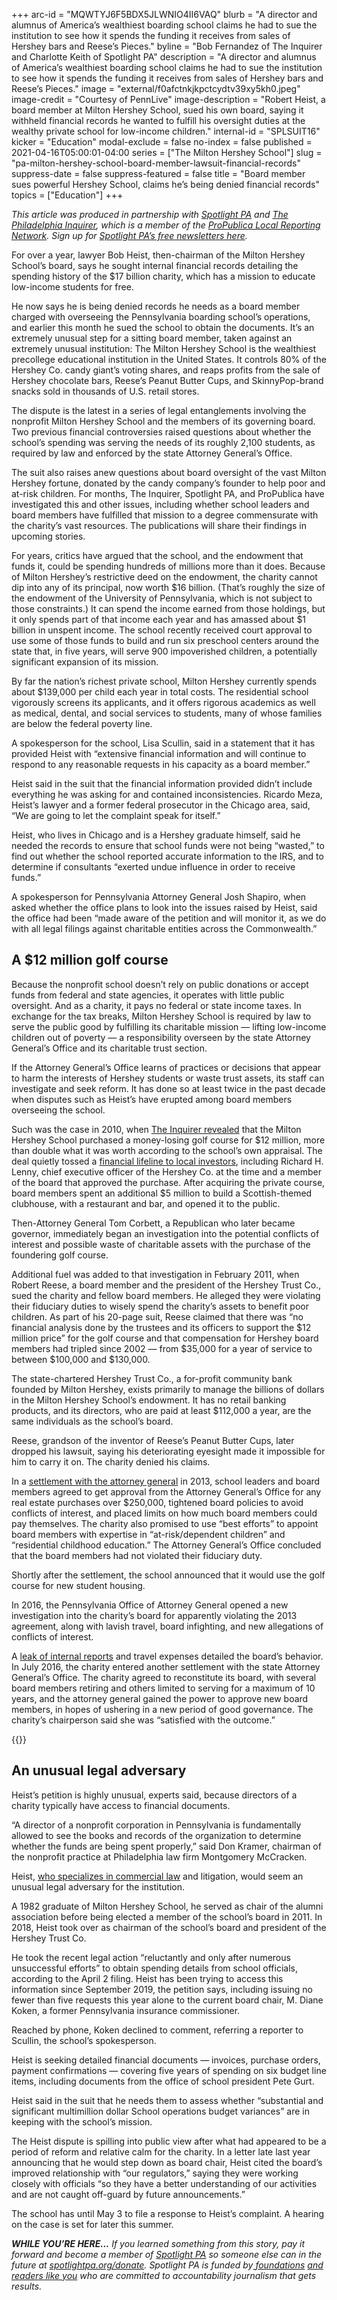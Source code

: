 +++
arc-id = "MQWTYJ6F5BDX5JLWNIO4II6VAQ"
blurb = "A director and alumnus of America’s wealthiest boarding school claims he had to sue the institution to see how it spends the funding it receives from sales of Hershey bars and Reese’s Pieces."
byline = "Bob Fernandez of The Inquirer and Charlotte Keith of Spotlight PA"
description = "A director and alumnus of America’s wealthiest boarding school claims he had to sue the institution to see how it spends the funding it receives from sales of Hershey bars and Reese’s Pieces."
image = "external/f0afctnkjkpctcydtv39xy5kh0.jpeg"
image-credit = "Courtesy of PennLive"
image-description = "Robert Heist, a board member at Milton Hershey School, sued his own board, saying it withheld financial records he wanted to fulfill his oversight duties at the wealthy private school for low-income children."
internal-id = "SPLSUIT16"
kicker = "Education"
modal-exclude = false
no-index = false
published = 2021-04-16T05:00:01-04:00
series = ["The Milton Hershey School"]
slug = "pa-milton-hershey-school-board-member-lawsuit-financial-records"
suppress-date = false
suppress-featured = false
title = "Board member sues powerful Hershey School, claims he’s being denied financial records"
topics = ["Education"]
+++

<i>This article was produced in partnership with </i><a href="https://www.spotlightpa.org/"><i>Spotlight PA</i></a><i> and </i><a href="https://www.inquirer.com/"><i>The Philadelphia Inquirer</i></a><i>, which is a member of the </i><a href="https://www.propublica.org/local-reporting-network/"><i>ProPublica Local Reporting Network</i></a><i>. Sign up for </i><a href="https://www.spotlightpa.org/newsletters" target="_blank"><i>Spotlight PA’s free newsletters here</i></a><i>.</i>

For over a year, lawyer Bob Heist, then-chairman of the Milton Hershey School’s board, says he sought internal financial records detailing the spending history of the $17 billion charity, which has a mission to educate low-income students for free.

He now says he is being denied records he needs as a board member charged with overseeing the Pennsylvania boarding school’s operations, and earlier this month he sued the school to obtain the documents. It’s an extremely unusual step for a sitting board member, taken against an extremely unusual institution: The Milton Hershey School is the wealthiest precollege educational institution in the United States. It controls 80% of the Hershey Co. candy giant’s voting shares, and reaps profits from the sale of Hershey chocolate bars, Reese’s Peanut Butter Cups, and SkinnyPop-brand snacks sold in thousands of U.S. retail stores.

The dispute is the latest in a series of legal entanglements involving the nonprofit Milton Hershey School and the members of its governing board. Two previous financial controversies raised questions about whether the school’s spending was serving the needs of its roughly 2,100 students, as required by law and enforced by the state Attorney General’s Office.

The suit also raises anew questions about board oversight of the vast Milton Hershey fortune, donated by the candy company’s founder to help poor and at-risk children. For months, The Inquirer, Spotlight PA, and ProPublica have investigated this and other issues, including whether school leaders and board members have fulfilled that mission to a degree commensurate with the charity’s vast resources. The publications will share their findings in upcoming stories.

<script src="https://www.spotlightpa.org/embed.js" async></script><div data-spl-embed-version="1" data-spl-src="https://www.spotlightpa.org/embeds/newsletter/"></div>

For years, critics have argued that the school, and the endowment that funds it, could be spending hundreds of millions more than it does. Because of Milton Hershey’s restrictive deed on the endowment, the charity cannot dip into any of its principal, now worth $16 billion. (That’s roughly the size of the endowment of the University of Pennsylvania, which is not subject to those constraints.) It can spend the income earned from those holdings, but it only spends part of that income each year and has amassed about $1 billion in unspent income. The school recently received court approval to use some of those funds to build and run six preschool centers around the state that, in five years, will serve 900 impoverished children, a potentially significant expansion of its mission.

By far the nation’s richest private school, Milton Hershey currently spends about $139,000 per child each year in total costs. The residential school vigorously screens its applicants, and it offers rigorous academics as well as medical, dental, and social services to students, many of whose families are below the federal poverty line.

A spokesperson for the school, Lisa Scullin, said in a statement that it has provided Heist with “extensive financial information and will continue to respond to any reasonable requests in his capacity as a board member.”

Heist said in the suit that the financial information provided didn’t include everything he was asking for and contained inconsistencies. Ricardo Meza, Heist’s lawyer and a former federal prosecutor in the Chicago area, said, “We are going to let the complaint speak for itself.”

Heist, who lives in Chicago and is a Hershey graduate himself, said he needed the records to ensure that school funds were not being “wasted,” to find out whether the school reported accurate information to the IRS, and to determine if consultants “exerted undue influence in order to receive funds.”

A spokesperson for Pennsylvania Attorney General Josh Shapiro, when asked whether the office plans to look into the issues raised by Heist, said the office had been “made aware of the petition and will monitor it, as we do with all legal filings against charitable entities across the Commonwealth.”

<script src="https://www.spotlightpa.org/embed.js" async></script><div data-spl-embed-version="1" data-spl-src="https://www.spotlightpa.org/embeds/donate/?teaser_text=Spotlight%20PA's%20investigations%20take%20countless%20hours%20and%20thousands%20of%20dollars%20to%20produce.%20Your%20support%20helps%20us%20keep%20this%20journalism%20free%20and%20available%20to%20all.&eyebrow_text=SUPPORT%20THIS%20WORK"></div>

## A $12 million golf course

Because the nonprofit school doesn’t rely on public donations or accept funds from federal and state agencies, it operates with little public oversight. And as a charity, it pays no federal or state income taxes. In exchange for the tax breaks, Milton Hershey School is required by law to serve the public good by fulfilling its charitable mission — lifting low-income children out of poverty — a responsibility overseen by the state Attorney General’s Office and its charitable trust section.

If the Attorney General’s Office learns of practices or decisions that appear to harm the interests of Hershey students or waste trust assets, its staff can investigate and seek reform. It has done so at least twice in the past decade when disputes such as Heist’s have erupted among board members overseeing the school.

Such was the case in 2010, when <a href="https://www.inquirer.com/philly/business/20101003_Hershey_school_s_purchase_of_golf_course_helped_investors.html">The Inquirer revealed</a> that the Milton Hershey School purchased a money-losing golf course for $12 million, more than double what it was worth according to the school’s own appraisal. The deal quietly tossed a <a href="https://www.inquirer.com/philly/news/homepage/20101008_Pa__attorney_general_probes_millions_in_land_deals_by_Hershey_School_s_trust.html">financial lifeline to local investors</a>, including Richard H. Lenny, chief executive officer of the Hershey Co. at the time and a member of the board that approved the purchase. After acquiring the private course, board members spent an additional $5 million to build a Scottish-themed clubhouse, with a restaurant and bar, and opened it to the public.

Then-Attorney General Tom Corbett, a Republican who later became governor, immediately began an investigation into the potential conflicts of interest and possible waste of charitable assets with the purchase of the foundering golf course.

Additional fuel was added to that investigation in February 2011, when Robert Reese, a board member and the president of the Hershey Trust Co., sued the charity and fellow board members. He alleged they were violating their fiduciary duties to wisely spend the charity’s assets to benefit poor children. As part of his 20-page suit, Reese claimed that there was “no financial analysis done by the trustees and its officers to support the $12 million price” for the golf course and that compensation for Hershey board members had tripled since 2002 — from $35,000 for a year of service to between $100,000 and $130,000.

The state-chartered Hershey Trust Co., a for-profit community bank founded by Milton Hershey, exists primarily to manage the billions of dollars in the Milton Hershey School’s endowment. It has no retail banking products, and its directors, who are paid at least $112,000 a year, are the same individuals as the school’s board.

Reese, grandson of the inventor of Reese’s Peanut Butter Cups, later dropped his lawsuit, saying his deteriorating eyesight made it impossible for him to carry it on. The charity denied his claims.

In a <a href="https://www.inquirer.com/philly/business/20130509_Settlement_ends_Hershey_charity_probe__imposes_rules_on_board.html">settlement with the attorney general</a> in 2013, school leaders and board members agreed to get approval from the Attorney General’s Office for any real estate purchases over $250,000, tightened board policies to avoid conflicts of interest, and placed limits on how much board members could pay themselves. The charity also promised to use “best efforts” to appoint board members with expertise in “at-risk/dependent children” and “residential childhood education.” The Attorney General’s Office concluded that the board members had not violated their fiduciary duty.

Shortly after the settlement, the school announced that it would use the golf course for new student housing.

In 2016, the Pennsylvania Office of Attorney General opened a new investigation into the charity’s board for apparently violating the 2013 agreement, along with lavish travel, board infighting, and new allegations of conflicts of interest.

A <a href="https://www.inquirer.com/philly/business/20160620_Hershey_School_s_board__despite_orders_to_be_frugal__runs_up_big_expense_bills.html">leak of internal reports</a> and travel expenses detailed the board’s behavior. In July 2016, the charity entered another settlement with the state Attorney General’s Office. The charity agreed to reconstitute its board, with several board members retiring and others limited to serving for a maximum of 10 years, and the attorney general gained the power to approve new board members, in hopes of ushering in a new period of good governance. The charity’s chairperson said she was “satisfied with the outcome.”

{{<picture src="external/dnns2awvmrq1kxp39ky8xfwc48.jpeg" description="The Milton Hershey School is the wealthiest precollege educational institution in the United States." caption="The Milton Hershey School is the wealthiest precollege educational institution in the United States." credit="Margo Reed/The Philadelphia Inquirer">}} 

## An unusual legal adversary

Heist’s petition is highly unusual, experts said, because directors of a charity typically have access to financial documents.

“A director of a nonprofit corporation in Pennsylvania is fundamentally allowed to see the books and records of the organization to determine whether the funds are being spent properly,” said Don Kramer, chairman of the nonprofit practice at Philadelphia law firm Montgomery McCracken.

Heist, <a href="https://web.archive.org/web/20221117181520/http://www.robertheistattorney.com/">who specializes in commercial law</a> and litigation, would seem an unusual legal adversary for the institution.

A 1982 graduate of Milton Hershey School, he served as chair of the alumni association before being elected a member of the school’s board in 2011. In 2018, Heist took over as chairman of the school’s board and president of the Hershey Trust Co.

He took the recent legal action “reluctantly and only after numerous unsuccessful efforts” to obtain spending details from school officials, according to the April 2 filing. Heist has been trying to access this information since September 2019, the petition says, including issuing no fewer than five requests this year alone to the current board chair, M. Diane Koken, a former Pennsylvania insurance commissioner.

Reached by phone, Koken declined to comment, referring a reporter to Scullin, the school’s spokesperson.

Heist is seeking detailed financial documents — invoices, purchase orders, payment confirmations — covering five years of spending on six budget line items, including documents from the office of school president Pete Gurt.

Heist said in the suit that he needs them to assess whether “substantial and significant multimillion dollar School operations budget variances” are in keeping with the school’s mission.

The Heist dispute is spilling into public view after what had appeared to be a period of reform and relative calm for the charity. In a letter late last year announcing that he would step down as board chair, Heist cited the board’s improved relationship with “our regulators,” saying they were working closely with officials “so they have a better understanding of our activities and are not caught off-guard by future announcements.”

The school has until May 3 to file a response to Heist’s complaint. A hearing on the case is set for later this summer.

<i><b>WHILE YOU’RE HERE...</b></i><i> If you learned something from this story, pay it forward and become a member of </i><a href="https://www.spotlightpa.org/"><i>Spotlight PA</i></a><i> so someone else can in the future at </i><a href="http://spotlightpa.org/donate"><i>spotlightpa.org/donate</i></a><i>. Spotlight PA is funded by</i><a href="https://www.spotlightpa.org/support"><i> foundations</i></a><i> </i><a href="https://www.spotlightpa.org/support"><i>and readers like you</i></a><i> who are committed to accountability journalism that gets results.</i>
